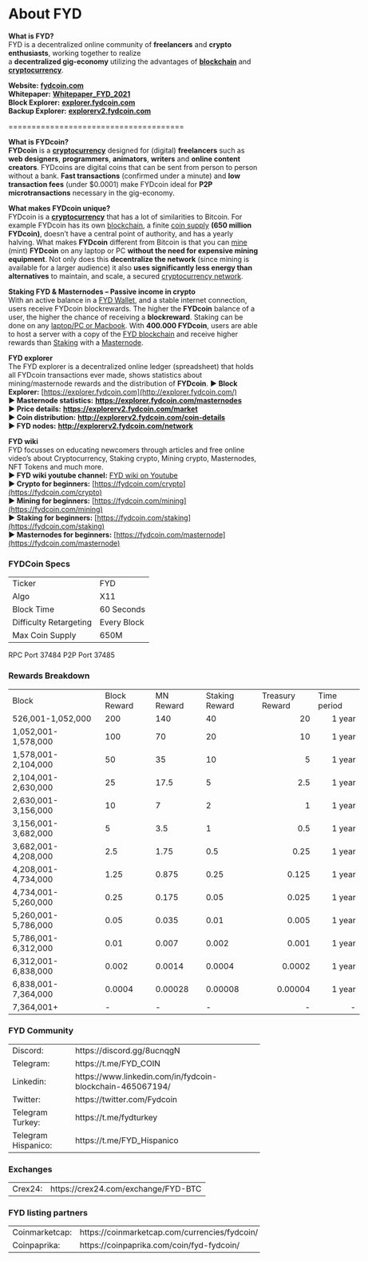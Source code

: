 <strong>About FYD</strong>
=====================================

<strong>What is FYD?</strong> </br>
FYD is a decentralized online community of <strong>freelancers</strong> and <strong>crypto enthusiasts</strong>, working together to realize </br>a <strong>decentralized gig-economy</strong> utilizing the advantages of [<strong>blockchain</strong>](https://explorerv2.fydcoin.com) and [<strong>cryptocurrency</strong>](https://www.fydcoin.com).

<strong>Website:</strong> [<strong>fydcoin.com</strong>](https://www.fydcoin.com) </br>
<strong>Whitepaper:</strong> [<strong>Whitepaper_FYD_2021</strong>](https://www.fydcoin.com/whitepaper_FYD_cryptocurrency.pdf) </br>
<strong>Block Explorer:</strong> [<strong>explorer.fydcoin.com</strong>](http://explorer.fydcoin.com/) </br>
<strong>Backup Explorer:</strong> [<strong>explorerv2.fydcoin.com</strong>](https://explorerv2.fydcoin.com) </br>


======================================


<strong>What is FYDcoin?</strong> </br>
<strong>FYDcoin</strong> is a [<strong>cryptocurrency</strong>](https://www.fydcoin.com) designed for (digital) <strong>freelancers</strong> such as <strong>web designers</strong>, <strong>programmers</strong>, <strong>animators</strong>, <strong>writers</strong> and <strong>online content creators</strong>. FYDcoins are digital coins that can be sent from person to person without a bank. <strong>Fast transactions</strong> (confirmed under a minute) and <strong>low transaction fees</strong> (under $0.0001) make FYDcoin ideal for <strong>P2P microtransactions</strong> necessary in the gig-economy.

<strong>What makes FYDcoin unique?</strong> </br>
FYDcoin is a [<strong>cryptocurrency</strong>](https://www.fydcoin.com/crypto) that has a lot of similarities to Bitcoin. For example FYDcoin has its own [blockchain](https://explorerv2.fydcoin.com), a finite [coin supply](https://explorerv2.fydcoin.com/coin-details) <strong>(650 million FYDcoin)</strong>,  doesn’t have a central point of authority, and has a yearly halving. What makes <strong>FYDcoin</strong> different from Bitcoin is that you can [mine](https://www.fydcoin.com/#Mining%20FYD) (mint) <strong>FYDcoin</strong> on any laptop or PC <strong>without the need for expensive mining equipment</strong>. Not only does this <strong>decentralize the network</strong> (since mining is available for a larger audience) it also <strong>uses significantly less energy than alternatives</strong> to maintain, and scale, a secured [cryptocurrency network](https://explorerv2.fydcoin.com).

<strong>Staking FYD & Masternodes – Passive income in crypto</strong> </br>
With an active balance in a [FYD Wallet](https://www.fydcoin.com/#Download-Wallet), and a stable internet connection, users receive FYDcoin blockrewards. The higher the <strong>FYDcoin</strong> balance of a user, the higher the chance of receiving a <strong>blockreward</strong>. Staking can be done on any [laptop/PC or Macbook](https://www.fydcoin.com/#Download-Wallet). With <strong>400.000 FYDcoin</strong>, users are able to host a server with a copy of the [FYD blockchain](https://explorerv2.fydcoin.com) and receive higher rewards than [Staking](https://www.fydcoin.com/staking) with a [Masternode](https://www.fydcoin.com/masternode).

<strong>FYD explorer</strong> </br>
The FYD explorer is a decentralized online ledger (spreadsheet) that holds all FYDcoin transactions ever made, shows statistics about mining/masternode rewards and the distribution of <strong>FYDcoin</strong>.
<strong>► Block Explorer:</strong> [https://explorer.fydcoin.com](http://explorer.fydcoin.com/) </br>
<strong>► Masternode statistics:</strong> [<strong>https://explorer.fydcoin.com/masternodes</strong>](http://explorer.fydcoin.com/masternodes) </br>
<strong>► Price details:</strong> [<strong>https://explorerv2.fydcoin.com/market</strong>](http://explorer.fydcoin.com/masternodes) </br>
<strong>► Coin distribution:</strong> [<strong>http://explorerv2.fydcoin.com/coin-details</strong>](http://explorer.fydcoin.com/masternodes) </br>
<strong>► FYD nodes:</strong> [<strong>http://explorerv2.fydcoin.com/network</strong>](http://explorer.fydcoin.com/masternodes) </br>

<strong>FYD wiki</strong> </br>
FYD focusses on educating newcomers through articles and free online video’s about Cryptocurrency, Staking crypto, Mining crypto, Masternodes, NFT Tokens and much more.</br>
<strong>► FYD wiki youtube channel:</strong> [FYD wiki on Youtube](https://youtu.be/OiauorY0yv4) </br>
<strong>► Crypto for beginners:</strong> [https://fydcoin.com/crypto](https://fydcoin.com/crypto) </br>
<strong>► Mining for beginners:</strong> [https://fydcoin.com/mining](https://fydcoin.com/mining) </br>
<strong>► Staking for beginners:</strong> [https://fydcoin.com/staking](https://fydcoin.com/staking) </br>
<strong>► Masternodes for beginners:</strong> [https://fydcoin.com/masternode](https://fydcoin.com/masternode) </br>
 
### FYDCoin Specs

<table>
<tr><td>Ticker</td><td>FYD</td></tr>
<tr><td>Algo</td><td>X11</td></tr>
<tr><td>Block Time</td><td>60 Seconds</td></tr>
<tr><td>Difficulty Retargeting</td><td>Every Block</td></tr>
<tr><td>Max Coin Supply</td><td>650M</td></tr>
</table>

RPC Port 37484 
P2P Port 37485 

### Rewards Breakdown

<table class="xl6553517252" style="border-collapse: collapse; table-layout: fixed; width: 528pt;" border="0" width="801" cellspacing="0" cellpadding="0">
<tbody>
<tr style="mso-height-source: userset; height: 15.75pt;">
<td class="xl6317252" style="height: 15.75pt; width: 200pt;" width="150" height="21">Block</td>
<td class="xl6317252" style="width: 90pt;" width="115">Block Reward</td>
<td class="xl6317252" style="width: 81pt;" width="107">MN Reward</td>
<td class="xl6317252" style="width: 100pt;" width="134">Staking Reward</td>
<td class="xl6317252" style="width: 100pt;" width="107">Treasury Reward</td>
<td class="xl6317252" style="width: 81pt;" width="107">Time period</td>
</tr>
<tr style="mso-height-source: userset; height: 15.75pt;">
<td class="xl6417252" style="height: 15.75pt;" height="21">526,001-1,052,000</td>
<td class="xl6617252">200</td>
<td class="xl6617252">140</td>
<td class="xl6617252">40</td>
<td class="xl6717252" align="right">20</td>
<td class="xl6817252" align="right">1 year</td>
</tr>
<tr style="mso-height-source: userset; height: 15.75pt;">
<td class="xl6417252" style="height: 15.75pt;" height="21">1,052,001-1,578,000</td>
<td class="xl6617252">100</td>
<td class="xl6617252">70</td>
<td class="xl6617252">20</td>
<td class="xl6717252" align="right">10</td>
<td class="xl6817252" align="right">1 year</td>
</tr>
<tr style="mso-height-source: userset; height: 15.75pt;">
<td class="xl6417252" style="height: 15.75pt;" height="21">1,578,001-2,104,000</td>
<td class="xl6617252">50</td>
<td class="xl6617252">35</td>
<td class="xl6617252">10</td>
<td class="xl6717252" align="right">5</td>
<td class="xl6817252" align="right">1 year</td>
</tr>
<tr style="mso-height-source: userset; height: 15.75pt;">
<td class="xl6417252" style="height: 15.75pt;" height="21">2,104,001-2,630,000</td>
<td class="xl6617252">25</td>
<td class="xl6617252">17.5</td>
<td class="xl6617252">5</td>
<td class="xl6717252" align="right">2.5</td>
<td class="xl6817252" align="right">1 year</td>
</tr>
<tr style="mso-height-source: userset; height: 15.75pt;">
<td class="xl6417252" style="height: 15.75pt;" height="21">2,630,001-3,156,000</td>
<td class="xl6617252">10</td>
<td class="xl6617252">7</td>
<td class="xl6617252">2</td>
<td class="xl6717252" align="right">1</td>
<td class="xl6817252" align="right">1 year</td>
</tr>
<tr style="mso-height-source: userset; height: 15.75pt;">
<td class="xl6417252" style="height: 15.75pt;" height="21">3,156,001-3,682,000</td>
<td class="xl6617252">5</td>
<td class="xl6617252">3.5</td>
<td class="xl6617252">1</td>
<td class="xl6717252" align="right">0.5</td>
<td class="xl6817252" align="right">1 year</td>
</tr>
<tr style="mso-height-source: userset; height: 15.75pt;">
<td class="xl6417252" style="height: 15.75pt;" height="21">3,682,001-4,208,000</td>
<td class="xl6617252">2.5</td>
<td class="xl6617252">1.75</td>
<td class="xl6617252">0.5</td>
<td class="xl6717252" align="right">0.25</td>
<td class="xl6817252" align="right">1 year</td>
</tr>
<tr style="mso-height-source: userset; height: 15.75pt;">
<td class="xl6417252" style="height: 15.75pt;" height="21">4,208,001-4,734,000</td>
<td class="xl6617252">1.25</td>
<td class="xl6617252">0.875</td>
<td class="xl6617252">0.25</td>
<td class="xl6717252" align="right">0.125</td>
<td class="xl6817252" align="right">1 year</td>
</tr>
<tr style="mso-height-source: userset; height: 15.75pt;">
<td class="xl6417252" style="height: 15.75pt;" height="21">4,734,001-5,260,000</td>
<td class="xl6617252">0.25</td>
<td class="xl6617252">0.175</td>
<td class="xl6617252">0.05</td>
<td class="xl6717252" align="right">0.025</td>
<td class="xl6817252" align="right">1 year</td>
</tr>
<tr style="mso-height-source: userset; height: 15.75pt;">
<td class="xl6417252" style="height: 15.75pt;" height="21">5,260,001-5,786,000</td>
<td class="xl6617252">0.05</td>
<td class="xl6617252">0.035</td>
<td class="xl6617252">0.01</td>
<td class="xl6717252" align="right">0.005</td>
<td class="xl6817252" align="right">1 year</td>
</tr>
<tr style="mso-height-source: userset; height: 15.75pt;">
<td class="xl6417252" style="height: 15.75pt;" height="21">5,786,001-6,312,000</td>
<td class="xl6617252">0.01</td>
<td class="xl6617252">0.007</td>
<td class="xl6617252">0.002</td>
<td class="xl6717252" align="right">0.001</td>
<td class="xl6817252" align="right">1 year</td>
</tr>
<tr style="mso-height-source: userset; height: 15.75pt;">
<td class="xl6417252" style="height: 15.75pt;" height="21">6,312,001-6,838,000</td>
<td class="xl6617252">0.002</td>
<td class="xl6617252">0.0014</td>
<td class="xl6617252">0.0004</td>
<td class="xl6717252" align="right">0.0002</td>
<td class="xl6817252" align="right">1 year</td>
</tr>
<tr style="mso-height-source: userset; height: 15.75pt;">
<td class="xl6417252" style="height: 15.75pt;" height="21">6,838,001-7,364,000</td>
<td class="xl6617252">0.0004</td>
<td class="xl6617252">0.00028</td>
<td class="xl6617252">0.00008</td>
<td class="xl6717252" align="right">0.00004</td>
<td class="xl6817252" align="right">1 year</td>
</tr>
<tr style="mso-height-source: userset; height: 15.75pt;">
<td class="xl6417252" style="height: 15.75pt;" height="21">7,364,001+</td>
<td class="xl6617252">-</td>
<td class="xl6617252">-</td>
<td class="xl6617252">-</td>
<td class="xl6717252" align="right">-</td>
<td class="xl6817252" align="right">-</td>
</tr>
</tbody>
</table>


### FYD Community

<table>
<tr><td>Discord:</td><td>https://discord.gg/8ucnqgN</td></tr>
<tr><td>Telegram:</td><td>https://t.me/FYD_COIN</td></tr>
<tr><td>Linkedin:</td><td>https://www.linkedin.com/in/fydcoin-blockchain-465067194/</td></tr>
<tr><td>Twitter:</td><td>https://twitter.com/Fydcoin</td></tr>
<tr><td>Telegram Turkey:</td><td>https://t.me/fydturkey</td></tr>
<tr><td>Telegram Hispanico:</td><td>https://t.me/FYD_Hispanico</td></tr>
</table>

### Exchanges

<table>
<tr><td>Crex24:</td><td>https://crex24.com/exchange/FYD-BTC
</td></tr>
</table>

### FYD listing partners

<table>
<tr><td>Coinmarketcap:</td><td>https://coinmarketcap.com/currencies/fydcoin/
 <tr><td>Coinpaprika:</td><td>https://coinpaprika.com/coin/fyd-fydcoin/
</td></tr>
</table>
